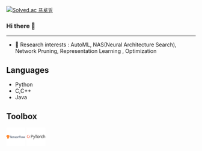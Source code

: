[![Solved.ac
프로필](http://mazassumnida.wtf/api/v2/generate_badge?boj=kwan7595)](https://solved.ac/kwan7595)
### Hi there 👋
---
<!--
**kwan7595/kwan7595** is a ✨ _special_ ✨ repository because its `README.md` (this file) appears on your GitHub profile.
-->
- 🔭 Research interests : AutoML, NAS(Neural Architecture Search), Network Pruning, Representation Learning , Optimization

Languages
---
- Python
- C,C++
- Java

Toolbox
---
<img src="https://github.com/devicons/devicon/blob/master/icons/tensorflow/tensorflow-original-wordmark.svg" alt = "tensorflow logo" width="50" height="50"/> <img src="https://github.com/devicons/devicon/blob/master/icons/pytorch/pytorch-original-wordmark.svg" alt = "pytorch logo" width="50" height="50"/>

